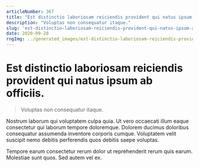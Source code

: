 ```yaml
---
articleNumber: 367
title: "Est distinctio laboriosam reiciendis provident qui natus ipsum ab officiis."
description: "Voluptas non consequatur itaque."
slug: 'est-distinctio-laboriosam-reiciendis-provident-qui-natus-ipsum-ab-officiis.'
date: 2020-09-28
rngImg: ../generated_images/est-distinctio-laboriosam-reiciendis-provident-qui-natus-ipsum-ab-officiis..jpg
---
```


# Est distinctio laboriosam reiciendis provident qui natus ipsum ab officiis.

> Voluptas non consequatur itaque.

Nostrum laborum qui voluptatem culpa quia. Ut vero occaecati illum eaque consectetur qui laborum tempore doloremque. Dolorem ducimus doloribus consequatur assumenda inventore corporis cumque. Voluptatem velit suscipit nemo debitis perferendis quos debitis saepe voluptas.
 Tempore earum consectetur rerum dolor ut reprehenderit rerum quis earum. Molestiae sunt quos. Sed autem vel ex.
